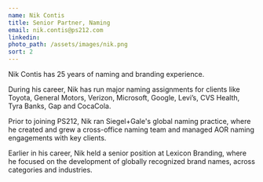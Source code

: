 ```yaml
---
name: Nik Contis
title: Senior Partner, Naming
email: nik.contis@ps212.com
linkedin:
photo_path: /assets/images/nik.png
sort: 2
---
```


Nik Contis has 25 years of naming and branding experience.

During his career, Nik has run major naming assignments for clients like Toyota, General Motors, Verizon, Microsoft, Google, Levi’s, CVS Health, Tyra Banks, Gap and CocaCola.

Prior to joining PS212, Nik ran Siegel+Gale's global naming practice, where he created and grew a cross-office naming team and managed AOR naming engagements with key clients.

Earlier in his career, Nik held a senior position at Lexicon Branding, where he focused on the development of globally recognized brand names, across categories and industries.